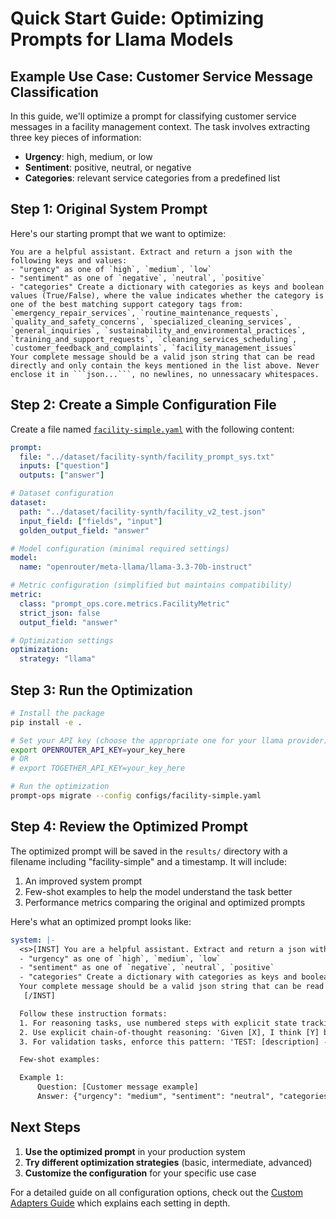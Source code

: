 # Quick Start Guide: Optimizing Prompts for Llama Models

## Example Use Case: Customer Service Message Classification

In this guide, we'll optimize a prompt for classifying customer service messages in a facility management context. The task involves extracting three key pieces of information:

- **Urgency**: high, medium, or low
- **Sentiment**: positive, neutral, or negative
- **Categories**: relevant service categories from a predefined list

## Step 1: Original System Prompt

Here's our starting prompt that we want to optimize:

````
You are a helpful assistant. Extract and return a json with the following keys and values:
- "urgency" as one of `high`, `medium`, `low`
- "sentiment" as one of `negative`, `neutral`, `positive`
- "categories" Create a dictionary with categories as keys and boolean values (True/False), where the value indicates whether the category is one of the best matching support category tags from: `emergency_repair_services`, `routine_maintenance_requests`, `quality_and_safety_concerns`, `specialized_cleaning_services`, `general_inquiries`, `sustainability_and_environmental_practices`, `training_and_support_requests`, `cleaning_services_scheduling`, `customer_feedback_and_complaints`, `facility_management_issues`
Your complete message should be a valid json string that can be read directly and only contain the keys mentioned in the list above. Never enclose it in ```json...```, no newlines, no unnessacary whitespaces.
````

## Step 2: Create a Simple Configuration File

Create a file named [`facility-simple.yaml`](../../configs/facility-simple.yaml) with the following content:

```yaml
prompt:
  file: "../dataset/facility-synth/facility_prompt_sys.txt"
  inputs: ["question"]
  outputs: ["answer"]

# Dataset configuration
dataset:
  path: "../dataset/facility-synth/facility_v2_test.json"
  input_field: ["fields", "input"]
  golden_output_field: "answer"

# Model configuration (minimal required settings)
model:
  name: "openrouter/meta-llama/llama-3.3-70b-instruct"

# Metric configuration (simplified but maintains compatibility)
metric:
  class: "prompt_ops.core.metrics.FacilityMetric"
  strict_json: false
  output_field: "answer"

# Optimization settings
optimization:
  strategy: "llama"
```

## Step 3: Run the Optimization

```bash
# Install the package
pip install -e .

# Set your API key (choose the appropriate one for your llama provider)
export OPENROUTER_API_KEY=your_key_here
# OR
# export TOGETHER_API_KEY=your_key_here

# Run the optimization
prompt-ops migrate --config configs/facility-simple.yaml
```

## Step 4: Review the Optimized Prompt

The optimized prompt will be saved in the `results/` directory with a filename including "facility-simple" and a timestamp. It will include:

1. An improved system prompt
2. Few-shot examples to help the model understand the task better
3. Performance metrics comparing the original and optimized prompts

Here's what an optimized prompt looks like:

````yaml
system: |-
  <s>[INST] You are a helpful assistant. Extract and return a json with the following keys and values:
  - "urgency" as one of `high`, `medium`, `low`
  - "sentiment" as one of `negative`, `neutral`, `positive`
  - "categories" Create a dictionary with categories as keys and boolean values (True/False), where the value indicates whether the category is one of the best matching support category tags from: `emergency_repair_services`, `routine_maintenance_requests`, `quality_and_safety_concerns`, `specialized_cleaning_services`, `general_inquiries`, `sustainability_and_environmental_practices`, `training_and_support_requests`, `cleaning_services_scheduling`, `customer_feedback_and_complaints`, `facility_management_issues`
  Your complete message should be a valid json string that can be read directly and only contain the keys mentioned in the list above. Never enclose it in ```json...```, no newlines, no unnessacary whitespaces.
   [/INST]

  Follow these instruction formats:
  1. For reasoning tasks, use numbered steps with explicit state tracking: '1. Current Information: [list facts] 2. Analysis Needed: [list questions] 3. Steps to Answer: [list steps] 4. Conclusion: [summarize findings]'
  2. Use explicit chain-of-thought reasoning: 'Given [X], I think [Y] because [Z]. This leads to [conclusion] for these reasons: [1,2,3]'. Example: 'Given the function uses recursion, I think we should add a base case because infinite recursion is possible.'
  3. For validation tasks, enforce this pattern: 'TEST: [description] -> EXPECTED: [outcome] -> ACTUAL: [result] -> PASS/FAIL: [status] -> FIX: [if needed]'

  Few-shot examples:

  Example 1:
      Question: [Customer message example]
      Answer: {"urgency": "medium", "sentiment": "neutral", "categories": {"training_and_support_requests": true, ...}}
````

## Next Steps

1. **Use the optimized prompt** in your production system
2. **Try different optimization strategies** (basic, intermediate, advanced)
3. **Customize the configuration** for your specific use case

For a detailed guide on all configuration options, check out the [Custom Adapters Guide](../intermediate/facility_config.md) which explains each setting in depth.
